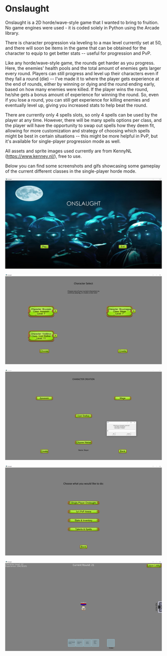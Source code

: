 # Onslaught
Onslaught is a 2D horde/wave-style game that I wanted to bring to fruition.  No game engines were used - it is coded solely in Python using the Arcade library.

There is character progression via leveling to a max level currently set at 50, and there will soon be items in the game that can be obtained for the character to equip to get better stats -- useful for progression and PvP.

Like any horde/wave-style game, the rounds get harder as you progress.  Here, the enemies' health pools and the total amount of enemies gets larger every round.  Players can still progress and level up their characters even if they fail a round (die) -- I've made it to where the player gets experience at the end of rounds, either by winning or dying and the round ending early, based on how many enemies were killed.  If the player wins the round, he/she gets a bonus amount of experience for winning the round.  So, even if you lose a round, you can still get experience for killing enemies and eventually level up, giving you increased stats to help beat the round.

There are currently only 4 spells slots, so only 4 spells can be used by the player at any time.  However, there will be many spells options per class, and the player will have the opportunity to swap out spells how they deem fit, allowing for more customization and strategy of choosing which spells might be best in certain situations -- this might be more helpful in PvP, but it's available for single-player progression mode as well.


All assets and sprite images used currently are from KennyNL (https://www.kenney.nl/), free to use.


Below you can find some screenshots and gifs showcasing some gameplay of the current different classes in the single-player horde mode.


![](images/main_screen.png)

![](images/character_select.png)

![](images/character_creation.png)

![](images/options_menu.png)

![](images/pregame_lobby.png)
